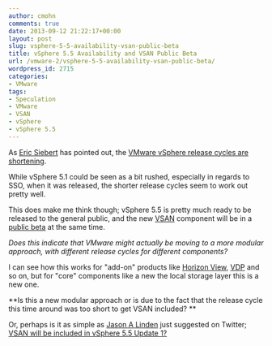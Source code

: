 ```yaml
---
author: cmohn
comments: true
date: 2013-09-12 21:22:17+00:00
layout: post
slug: vsphere-5-5-availability-vsan-public-beta
title: vSphere 5.5 Availability and VSAN Public Beta
url: /vmware-2/vsphere-5-5-availability-vsan-public-beta/
wordpress_id: 2715
categories:
- VMware
tags:
- Speculation
- VMware
- VSAN
- vSphere
- vSphere 5.5
---
```


As [Eric Siebert](https://twitter.com/ericsiebert) has pointed out, the [VMware vSphere release cycles are shortening](http://vsphere-land.com/news/vmwares-ever-shortening-release-cycle-for-new-hypervisor-versions.html).

While vSphere 5.1 could be seen as a bit rushed, especially in regards to SSO, when it was released, the shorter release cycles seem to work out pretty well.

This does make me think though; vSphere 5.5 is pretty much ready to be released to the general public, and the new [VSAN](http://www.yellow-bricks.com/2013/08/26/introduction-vmware-vsphere-virtual-san/) component will be in a [public beta](http://www.vmware.com/vsan-beta-register) at the same time.

_Does this indicate that VMware might actually be moving to a more modular approach, with different release cycles for different components?_

I can see how this works for "add-on" products like [Horizon View](http://www.vmware.com/products/horizon-view/), [VDP](http://www.vmware.com/products/vsphere/features-data-protection) and so on, but for "core" components like a new the local storage layer this is a new one.

**Is this a new modular approach or is due to the fact that the release cycle this time around was too short to get VSAN included? **

Or, perhaps is it as simple as [Jason A Linden](https://twitter.com/jlinden7/) just suggested on Twitter; [VSAN will be included in vSphere 5.5 Update 1?](https://twitter.com/jlinden7/status/378266692293390336)
